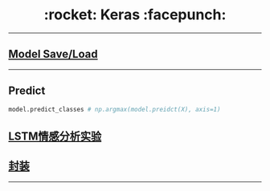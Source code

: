 <h1 align = "center">:rocket: Keras :facepunch:</h1>

---
## [Model Save/Load][1]

---
## Predict
```python
model.predict_classes # np.argmax(model.preidct(X), axis=1)
```

## [LSTM情感分析实验][2]

## [封装][3]


---
[1]: https://blog.csdn.net/jiandanjinxin/article/details/77152530
[2]: http://blog.csdn.net/xhyqlbd/article/details/79006899
[3]: http://willwolf.io/2017/05/08/transfer-learning-flight-delay-prediction/

